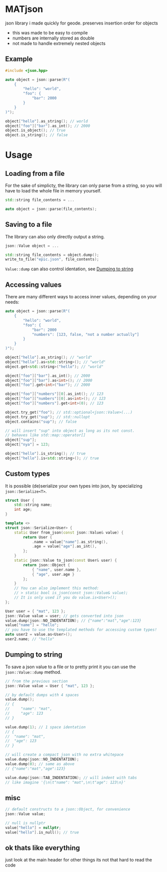 # MATjson

json library i made quickly for geode. preserves insertion order for objects

- this was made to be easy to compile
- numbers are internally stored as double
- not made to handle extremely nested objects

## Example

```cpp
#include <json.hpp>

auto object = json::parse(R"(
    {
        "hello": "world",
        "foo": {
            "bar": 2000
        }
    }
)");

object["hello"].as_string(); // world
object["foo"]["bar"].as_int(); // 2000
object.is_object(); // true
object.is_string(); // false
```

# Usage

## Loading from a file
For the sake of simplicty, the library can only parse from a string, so you will have to load the whole file in memory yourself.

```cpp
std::string file_contents = ...

auto object = json::parse(file_contents);
```

## Saving to a file
The library can also only directly output a string.
```cpp
json::Value object = ...

std::string file_contents = object.dump();
write_to_file("epic.json", file_contents);
```
`Value::dump` can also control identation, see [Dumping to string](#dumping-to-string)

## Accessing values
There are many different ways to access inner values, depending on your needs:
```cpp
auto object = json::parse(R"(
    {
        "hello": "world",
        "foo": {
            "bar": 2000
            "numbers": [123, false, "not a number actually"]
        }
    }
)");

object["hello"].as_string(); // "world"
object["hello"].as<std::string>(); // "world"
object.get<std::string>("hello"); // "world"

object["foo"]["bar"].as_int(); // 2000
object["foo"]["bar"].as<int>(); // 2000
object["foo"].get<int>("bar"); // 2000

object["foo"]["numbers"][0].as_int(); // 123
object["foo"]["numbers"][0].as<int>(); // 123
object["foo"]["numbers"].get<int>(0); // 123

object.try_get("foo"); // std::optional<json::Value>(...)
object.try_get("sup"); // std::nullopt
object.contains("sup"); // false

// will insert "sup" into object as long as its not const.
// behaves like std::map::operator[]
object["sup"];
object["nya"] = 123;

object["hello"].is_string(); // true
object["hello"].is<std::string>(); // true
```

## Custom types
It is possible (de)serialize your own types into json, by specializing `json::Serialize<T>`.
```cpp
struct User {
    std::string name;
    int age;
}

template <>
struct json::Serialize<User> {
    static User from_json(const json::Value& value) {
        return User {
            .name = value["name"].as_string(),
            .age = value["age"].as_int(),
        };
    }
    static json::Value to_json(const User& user) {
        return json::Object {
            { "name", user.name },
            { "age", user.age }
        };
    }
    // You can also implement this method:
    // > static bool is_json(const json::Value& value);
    // It is only used if you do value.is<User>();
};

User user = { "mat", 123 };
json::Value value = user; // gets converted into json
value.dump(json::NO_INDENTATION); // {"name":"mat","age":123}
value["name"] = "hello";
// you have to use the templated methods for accessing custom types!
auto user2 = value.as<User>();
user2.name; // "hello"
```

## Dumping to string
To save a json value to a file or to pretty print it you can use the `json::Value::dump` method.
```cpp
// from the previous section
json::Value value = User { "mat", 123 };

// by default dumps with 4 spaces
value.dump();
// {
//     "name": "mat",
//     "age": 123    
// }

value.dump(1); // 1 space identation
// {
//  "name": "mat",
//  "age": 123    
// }

// will create a compact json with no extra whitepace
value.dump(json::NO_INDENTATION);
value.dump(0); // same as above
// {"name":"mat","age":123}

value.dump(json::TAB_INDENTATION); // will indent with tabs
// like imagine '{\n\t"name": "mat",\n\t"age": 123\n}'
```

## misc
```cpp
// default constructs to a json::Object, for convenience
json::Value value;

// null is nullptr
value["hello"] = nullptr;
value["hello"].is_null(); // true
```

## ok thats like everything
just look at the main header for other things its not that hard to read the code